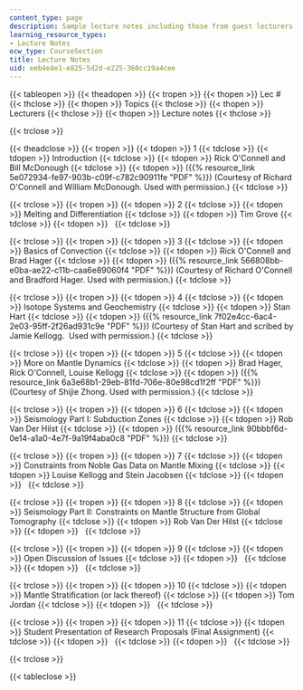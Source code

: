 ```yaml
---
content_type: page
description: Sample lecture notes including those from guest lecturers.
learning_resource_types:
- Lecture Notes
ocw_type: CourseSection
title: Lecture Notes
uid: eeb4e4e1-e825-5d2d-e225-360cc19a4cee
---
```


{{< tableopen >}}
{{< theadopen >}}
{{< tropen >}}
{{< thopen >}}
Lec #
{{< thclose >}}
{{< thopen >}}
Topics
{{< thclose >}}
{{< thopen >}}
Lecturers
{{< thclose >}}
{{< thopen >}}
Lecture notes
{{< thclose >}}

{{< trclose >}}

{{< theadclose >}}
{{< tropen >}}
{{< tdopen >}}
1
{{< tdclose >}}
{{< tdopen >}}
Introduction
{{< tdclose >}}
{{< tdopen >}}
Rick O'Connell and Bill McDonough
{{< tdclose >}}
{{< tdopen >}}
({{% resource_link 5e072934-fe97-903b-c09f-c782c90911fe "PDF" %}}) (Courtesy of Richard O'Connell and William McDonough. Used with permission.)
{{< tdclose >}}

{{< trclose >}}
{{< tropen >}}
{{< tdopen >}}
2
{{< tdclose >}}
{{< tdopen >}}
Melting and Differentiation
{{< tdclose >}}
{{< tdopen >}}
Tim Grove
{{< tdclose >}}
{{< tdopen >}}
 
{{< tdclose >}}

{{< trclose >}}
{{< tropen >}}
{{< tdopen >}}
3
{{< tdclose >}}
{{< tdopen >}}
Basics of Convection
{{< tdclose >}}
{{< tdopen >}}
Rick O'Connell and Brad Hager
{{< tdclose >}}
{{< tdopen >}}
({{% resource_link 566808bb-e0ba-ae22-c11b-caa6e89060f4 "PDF" %}}) (Courtesy of Richard O'Connell and Bradford Hager. Used with permission.)
{{< tdclose >}}

{{< trclose >}}
{{< tropen >}}
{{< tdopen >}}
4
{{< tdclose >}}
{{< tdopen >}}
Isotope Systems and Geochemistry
{{< tdclose >}}
{{< tdopen >}}
Stan Hart
{{< tdclose >}}
{{< tdopen >}}
({{% resource_link 7f02e4cc-6ac4-2e03-95ff-2f26ad931c9e "PDF" %}}) (Courtesy of Stan Hart and scribed by Jamie Kellogg.  Used with permission.)
{{< tdclose >}}

{{< trclose >}}
{{< tropen >}}
{{< tdopen >}}
5
{{< tdclose >}}
{{< tdopen >}}
More on Mantle Dynamics
{{< tdclose >}}
{{< tdopen >}}
Brad Hager, Rick O'Connell, Louise Kellogg
{{< tdclose >}}
{{< tdopen >}}
({{% resource_link 6a3e68b1-29eb-81fd-706e-80e98cd1f2ff "PDF" %}}) (Courtesy of Shijie Zhong. Used with permission.)
{{< tdclose >}}

{{< trclose >}}
{{< tropen >}}
{{< tdopen >}}
6
{{< tdclose >}}
{{< tdopen >}}
Seismology Part I: Subduction Zones
{{< tdclose >}}
{{< tdopen >}}
Rob Van Der Hilst
{{< tdclose >}}
{{< tdopen >}}
({{% resource_link 90bbbf6d-0e14-a1a0-4e7f-9a19f4aba0c8 "PDF" %}})
{{< tdclose >}}

{{< trclose >}}
{{< tropen >}}
{{< tdopen >}}
7
{{< tdclose >}}
{{< tdopen >}}
Constraints from Noble Gas Data on Mantle Mixing
{{< tdclose >}}
{{< tdopen >}}
Louise Kellogg and Stein Jacobsen
{{< tdclose >}}
{{< tdopen >}}
 
{{< tdclose >}}

{{< trclose >}}
{{< tropen >}}
{{< tdopen >}}
8
{{< tdclose >}}
{{< tdopen >}}
Seismology Part II: Constraints on Mantle Structure from Global Tomography
{{< tdclose >}}
{{< tdopen >}}
Rob Van Der Hilst
{{< tdclose >}}
{{< tdopen >}}
 
{{< tdclose >}}

{{< trclose >}}
{{< tropen >}}
{{< tdopen >}}
9
{{< tdclose >}}
{{< tdopen >}}
Open Discussion of Issues
{{< tdclose >}}
{{< tdopen >}}
 
{{< tdclose >}}
{{< tdopen >}}
 
{{< tdclose >}}

{{< trclose >}}
{{< tropen >}}
{{< tdopen >}}
10
{{< tdclose >}}
{{< tdopen >}}
Mantle Stratification (or lack thereof)
{{< tdclose >}}
{{< tdopen >}}
Tom Jordan
{{< tdclose >}}
{{< tdopen >}}
 
{{< tdclose >}}

{{< trclose >}}
{{< tropen >}}
{{< tdopen >}}
11
{{< tdclose >}}
{{< tdopen >}}
Student Presentation of Research Proposals (Final Assignment)
{{< tdclose >}}
{{< tdopen >}}
 
{{< tdclose >}}
{{< tdopen >}}
 
{{< tdclose >}}

{{< trclose >}}

{{< tableclose >}}